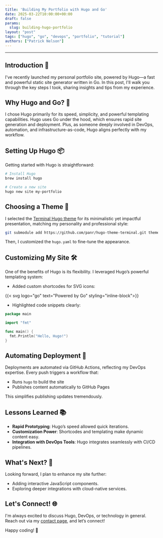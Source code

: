 ```yaml
---
title: 'Building My Portfolio with Hugo and Go'
date: 2025-03-22T10:00:00+00:00
draft: false
params:
  slug: building-hugo-portfolio
layout: "post"
tags: ["hugo", "go", "devops", "portfolio", "tutorial"]
authors: ["Patrick Nelson"]
---
```


---

## Introduction 👋

I've recently launched my personal portfolio site, powered by Hugo—a fast and powerful static site generator written in Go. In this post, I'll walk you through the key steps I took, sharing insights and tips from my experience.

## Why Hugo and Go? 🚀

I chose Hugo primarily for its speed, simplicity, and powerful templating capabilities. Hugo uses Go under the hood, which ensures rapid site generation and deployment. Plus, as someone deeply involved in DevOps, automation, and infrastructure-as-code, Hugo aligns perfectly with my workflow.

## Setting Up Hugo 📦

Getting started with Hugo is straightforward:

```bash
# Install Hugo
brew install hugo

# Create a new site
hugo new site my-portfolio
```

## Choosing a Theme 🎨

I selected the [Terminal Hugo theme](https://themes.gohugo.io/themes/hugo-theme-terminal/) for its minimalistic yet impactful presentation, matching my personality and professional style:

```bash
git submodule add https://github.com/panr/hugo-theme-terminal.git themes/terminal
```

Then, I customized the `hugo.yaml` to fine-tune the appearance.

## Customizing My Site 🛠️

One of the benefits of Hugo is its flexibility. I leveraged Hugo’s powerful templating system:

- Added custom shortcodes for SVG icons:

{{< svg logo="go" text="Powered by Go" styling="inline-block">}}

- Highlighted code snippets clearly:

```go
package main

import "fmt"

func main() {
  fmt.Println("Hello, Hugo!")
}
```

## Automating Deployment 🤖

Deployments are automated via GitHub Actions, reflecting my DevOps expertise. Every push triggers a workflow that:

- Runs `hugo` to build the site
- Publishes content automatically to GitHub Pages

This simplifies publishing updates tremendously.

## Lessons Learned 📚

- **Rapid Prototyping**: Hugo’s speed allowed quick iterations.
- **Customization Power**: Shortcodes and templating make dynamic content easy.
- **Integration with DevOps Tools**: Hugo integrates seamlessly with CI/CD pipelines.

## What's Next? 🔮

Looking forward, I plan to enhance my site further:

- Adding interactive JavaScript components.
- Exploring deeper integrations with cloud-native services.

## Let's Connect! 🌐

I'm always excited to discuss Hugo, DevOps, or technology in general. Reach out via my [contact page](/contact), and let’s connect!

Happy coding! 🎉

